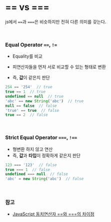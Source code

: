 # == vs ===

js에서 `==`과 `===`은 비슷하지만 전혀 다른 의미를 갖는다.

<br>

### Equal Operator `==`, `!=`

* Equality를 비교

* 피연산자들을 먼저 서로 비교할 수 있는 형태로 변환
* 즉, **값**이 같은지 판단

```javascript
254 == '254'  // true
true == 1  // true
undefined == null  // true
'abc' == new String('abc')  // true
null == false  // false
'true' == true  // false
true == 2  // false
```

<br>

### Strict Equal Operator `===`, `!==`

* 형변환 하지 않고 연산
* 즉, **값**과 **타입**이 정확하게 같은지 판단

```javascript
123 === '123'  // false
true === 1  // false
undefined === null  // false
'abc' = new String('abc')  // false
```

<br>

### 참고

* [JavaScript 동치연산자 ==와 ===의 차이점](https://hyunseob.github.io/2015/07/30/diffrence-between-equality-and-identity-in-javascript/)